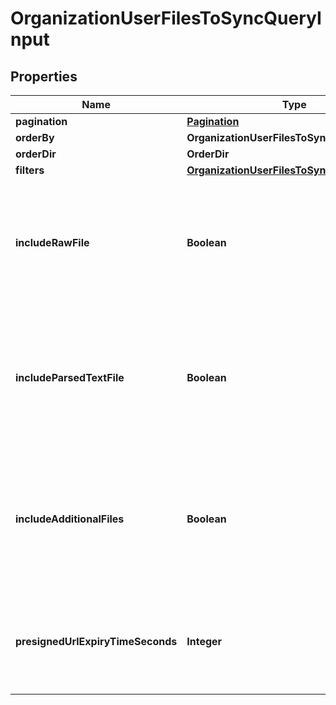 

# OrganizationUserFilesToSyncQueryInput


## Properties

| Name | Type | Description | Notes |
|------------ | ------------- | ------------- | -------------|
|**pagination** | [**Pagination**](Pagination.md) |  |  [optional] |
|**orderBy** | **OrganizationUserFilesToSyncOrderByTypes** |  |  [optional] |
|**orderDir** | **OrderDir** |  |  [optional] |
|**filters** | [**OrganizationUserFilesToSyncFilters**](OrganizationUserFilesToSyncFilters.md) |  |  [optional] |
|**includeRawFile** | **Boolean** | If true, the query will return presigned URLs for the raw file. Only relevant for the /user_files_v2 endpoint. |  [optional] |
|**includeParsedTextFile** | **Boolean** | If true, the query will return presigned URLs for the parsed text file. Only relevant for the /user_files_v2 endpoint. |  [optional] |
|**includeAdditionalFiles** | **Boolean** | If true, the query will return presigned URLs for additional files. Only relevant for the /user_files_v2 endpoint. |  [optional] |
|**presignedUrlExpiryTimeSeconds** | **Integer** | The expiry time for the presigned URLs. Only relevant for the /user_files_v2 endpoint. |  [optional] |



